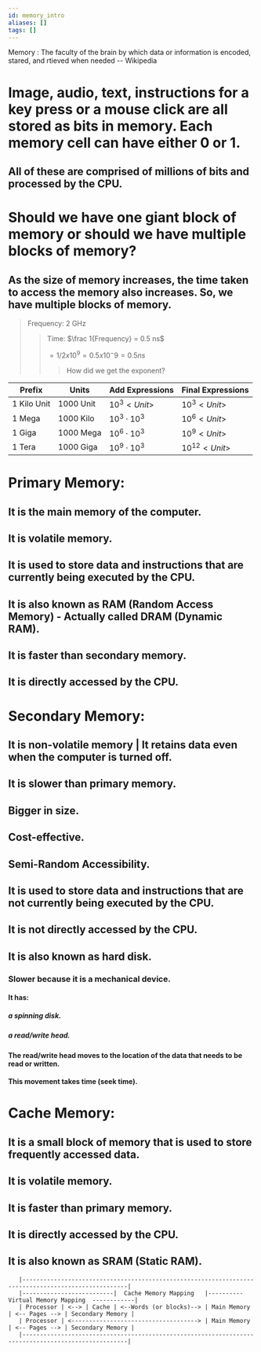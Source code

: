 ```yaml
---
id: memory_intro
aliases: []
tags: []
---
```


Memory
: The faculty of the brain by which data or information is encoded, stared, and rtieved when needed -- Wikipedia

# Image, audio, text, instructions for a key press or a mouse click are all stored as bits in memory. Each memory cell can have either 0 or 1.
## All of these are comprised of millions of bits and processed by the CPU.

# Should we have one giant block of memory or should we have multiple blocks of memory?
## As the size of memory increases, the time taken to access the memory also increases. So, we have multiple blocks of memory.

> Frequency: 2 GHz
>> Time: $\frac 1{Frequency} = 0.5 ns$
>>
>> $= 1/2x10^9 = 0.5x10^-9 = 0.5 ns$
>>> How did we get the exponent?


| Prefix | Units | Add Expressions  | Final Expressions         |
|--------|-------|------------------|----------------------------|
| 1 Kilo Unit    | 1000 Unit        | $10^3 <Unit>$ | $10^3 <Unit>$  |
| 1 Mega <Unit>  | 1000 Kilo <Unit> | $10^3 \cdot 10^3$ | $10^6 <Unit>$  |
| 1 Giga <Unit>  | 1000 Mega <Unit> | $10^6 \cdot 10^3$ | $10^9 <Unit>$  |
| 1 Tera <Unit>  | 1000 Giga <Unit> | $10^9 \cdot 10^3$ | $10^{12} <Unit>$ |


# Primary Memory:
## It is the main memory of the computer.
## It is volatile memory.
## It is used to store data and instructions that are currently being executed by the CPU.
## It is also known as RAM (Random Access Memory) - Actually called DRAM (Dynamic RAM).
## It is faster than secondary memory.
## It is directly accessed by the CPU.
# Secondary Memory:
## It is non-volatile memory | It retains data even when the computer is turned off.
## It is slower than primary memory.
## Bigger in size.
## Cost-effective.
## Semi-Random Accessibility.
## It is used to store data and instructions that are not currently being executed by the CPU.
## It is not directly accessed by the CPU.
## It is also known as hard disk.
### Slower because it is a mechanical device.
#### It has:
##### a spinning disk.
##### a read/write head.
#### The read/write head moves to the location of the data that needs to be read or written.
#### This movement takes time (seek time).
# Cache Memory:
## It is a small block of memory that is used to store frequently accessed data.
## It is volatile memory.
## It is faster than primary memory.
## It is directly accessed by the CPU.
## It is also known as SRAM (Static RAM).

```
   |----------------------------------------------------------------------------------------------------|
   |--------------------------|  Cache Memory Mapping   |---------- Virtual Memory Mapping  ------------|
   | Processor | <--> | Cache | <--Words (or blocks)--> | Main Memory | <-- Pages --> | Secondary Memory |
   | Processor | <------------------------------------> | Main Memory | <-- Pages --> | Secondary Memory |
   |----------------------------------------------------------------------------------------------------|
```
